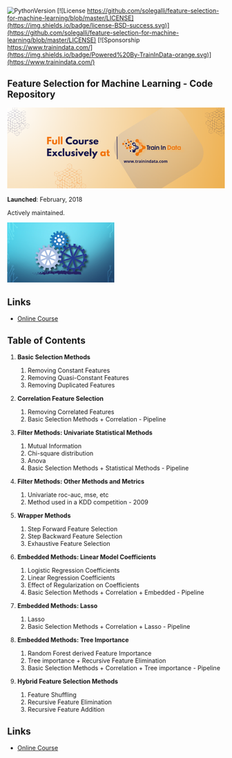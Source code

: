 ﻿![PythonVersion](https://img.shields.io/badge/python-3.6%20|3.7%20|%203.8%20|%203.9-success)
[![License https://github.com/solegalli/feature-selection-for-machine-learning/blob/master/LICENSE](https://img.shields.io/badge/license-BSD-success.svg)](https://github.com/solegalli/feature-selection-for-machine-learning/blob/master/LICENSE)
[![Sponsorship https://www.trainindata.com/](https://img.shields.io/badge/Powered%20By-TrainInData-orange.svg)](https://www.trainindata.com/)

## Feature Selection for Machine Learning - Code Repository

[<img src="./course-banner.png">](https://www.trainindata.com/p/feature-selection-for-machine-learning)

**Launched**: February, 2018

Actively maintained.

[<img src="./feature_selection.png" width="248">](https://www.trainindata.com/p/feature-selection-for-machine-learning)

## Links

- [Online Course](https://www.trainindata.com/p/feature-selection-for-machine-learning)


## Table of Contents

1. **Basic Selection Methods**
	1. Removing Constant Features
	2. Removing Quasi-Constant Features
	3. Removing Duplicated Features

2. **Correlation Feature Selection**
	1. Removing Correlated Features 
	2. Basic Selection Methods + Correlation - Pipeline

3. **Filter Methods: Univariate Statistical Methods**
	1. Mutual Information
	2. Chi-square distribution
	3. Anova
	4. Basic Selection Methods + Statistical Methods - Pipeline

4. **Filter Methods: Other Methods and Metrics**
	1. Univariate roc-auc, mse, etc
	2. Method used in a KDD competition - 2009

5. **Wrapper Methods**
	1. Step Forward Feature Selection
	2. Step Backward Feature Selection
	3. Exhaustive Feature Selection

6. **Embedded Methods: Linear Model Coefficients**
	1. Logistic Regression Coefficients
	2. Linear Regression Coefficients
	3. Effect of Regularization on Coefficients
	4. Basic Selection Methods + Correlation + Embedded - Pipeline 

7. **Embedded Methods: Lasso**
	1. Lasso 
	2. Basic Selection Methods + Correlation + Lasso - Pipeline 

8. **Embedded Methods: Tree Importance**
	1. Random Forest derived Feature Importance
	2. Tree importance + Recursive Feature Elimination
	3. Basic Selection Methods + Correlation + Tree importance - Pipeline

9. **Hybrid Feature Selection Methods**
	1. Feature Shuffling
	2. Recursive Feature Elimination
	3. Recursive Feature Addition


## Links

- [Online Course](https://www.trainindata.com/p/feature-selection-for-machine-learning)
